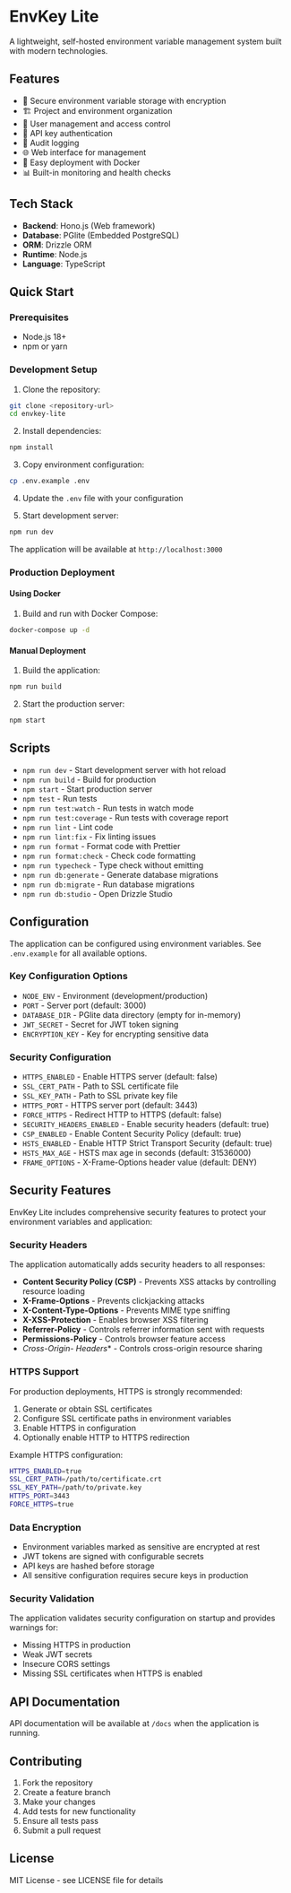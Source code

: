 # EnvKey Lite

A lightweight, self-hosted environment variable management system built with modern technologies.

## Features

- 🔐 Secure environment variable storage with encryption
- 🏗️ Project and environment organization
- 👥 User management and access control
- 🔑 API key authentication
- 📝 Audit logging
- 🌐 Web interface for management
- 🚀 Easy deployment with Docker
- 📊 Built-in monitoring and health checks

## Tech Stack

- **Backend**: Hono.js (Web framework)
- **Database**: PGlite (Embedded PostgreSQL)
- **ORM**: Drizzle ORM
- **Runtime**: Node.js
- **Language**: TypeScript

## Quick Start

### Prerequisites

- Node.js 18+ 
- npm or yarn

### Development Setup

1. Clone the repository:
```bash
git clone <repository-url>
cd envkey-lite
```

2. Install dependencies:
```bash
npm install
```

3. Copy environment configuration:
```bash
cp .env.example .env
```

4. Update the `.env` file with your configuration

5. Start development server:
```bash
npm run dev
```

The application will be available at `http://localhost:3000`

### Production Deployment

#### Using Docker

1. Build and run with Docker Compose:
```bash
docker-compose up -d
```

#### Manual Deployment

1. Build the application:
```bash
npm run build
```

2. Start the production server:
```bash
npm start
```

## Scripts

- `npm run dev` - Start development server with hot reload
- `npm run build` - Build for production
- `npm start` - Start production server
- `npm test` - Run tests
- `npm run test:watch` - Run tests in watch mode
- `npm run test:coverage` - Run tests with coverage report
- `npm run lint` - Lint code
- `npm run lint:fix` - Fix linting issues
- `npm run format` - Format code with Prettier
- `npm run format:check` - Check code formatting
- `npm run typecheck` - Type check without emitting
- `npm run db:generate` - Generate database migrations
- `npm run db:migrate` - Run database migrations
- `npm run db:studio` - Open Drizzle Studio

## Configuration

The application can be configured using environment variables. See `.env.example` for all available options.

### Key Configuration Options

- `NODE_ENV` - Environment (development/production)
- `PORT` - Server port (default: 3000)
- `DATABASE_DIR` - PGlite data directory (empty for in-memory)
- `JWT_SECRET` - Secret for JWT token signing
- `ENCRYPTION_KEY` - Key for encrypting sensitive data

### Security Configuration

- `HTTPS_ENABLED` - Enable HTTPS server (default: false)
- `SSL_CERT_PATH` - Path to SSL certificate file
- `SSL_KEY_PATH` - Path to SSL private key file
- `HTTPS_PORT` - HTTPS server port (default: 3443)
- `FORCE_HTTPS` - Redirect HTTP to HTTPS (default: false)
- `SECURITY_HEADERS_ENABLED` - Enable security headers (default: true)
- `CSP_ENABLED` - Enable Content Security Policy (default: true)
- `HSTS_ENABLED` - Enable HTTP Strict Transport Security (default: true)
- `HSTS_MAX_AGE` - HSTS max age in seconds (default: 31536000)
- `FRAME_OPTIONS` - X-Frame-Options header value (default: DENY)

## Security Features

EnvKey Lite includes comprehensive security features to protect your environment variables and application:

### Security Headers

The application automatically adds security headers to all responses:

- **Content Security Policy (CSP)** - Prevents XSS attacks by controlling resource loading
- **X-Frame-Options** - Prevents clickjacking attacks
- **X-Content-Type-Options** - Prevents MIME type sniffing
- **X-XSS-Protection** - Enables browser XSS filtering
- **Referrer-Policy** - Controls referrer information sent with requests
- **Permissions-Policy** - Controls browser feature access
- **Cross-Origin-* Headers** - Controls cross-origin resource sharing

### HTTPS Support

For production deployments, HTTPS is strongly recommended:

1. Generate or obtain SSL certificates
2. Configure SSL certificate paths in environment variables
3. Enable HTTPS in configuration
4. Optionally enable HTTP to HTTPS redirection

Example HTTPS configuration:
```bash
HTTPS_ENABLED=true
SSL_CERT_PATH=/path/to/certificate.crt
SSL_KEY_PATH=/path/to/private.key
HTTPS_PORT=3443
FORCE_HTTPS=true
```

### Data Encryption

- Environment variables marked as sensitive are encrypted at rest
- JWT tokens are signed with configurable secrets
- API keys are hashed before storage
- All sensitive configuration requires secure keys in production

### Security Validation

The application validates security configuration on startup and provides warnings for:

- Missing HTTPS in production
- Weak JWT secrets
- Insecure CORS settings
- Missing SSL certificates when HTTPS is enabled

## API Documentation

API documentation will be available at `/docs` when the application is running.

## Contributing

1. Fork the repository
2. Create a feature branch
3. Make your changes
4. Add tests for new functionality
5. Ensure all tests pass
6. Submit a pull request

## License

MIT License - see LICENSE file for details